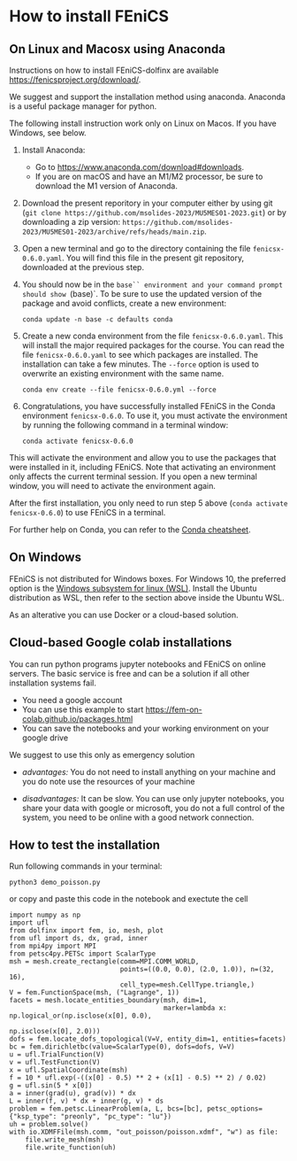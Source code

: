 # How to install FEniCS

## On Linux and Macosx using Anaconda

Instructions on how to install FEniCS-dolfinx are available https://fenicsproject.org/download/.

We suggest and support the installation method using anaconda. Anaconda is a useful package manager for python.

The following install instruction work only on Linux on Macos. If you have Windows, see below.

1. Install Anaconda:
   - Go to https://www.anaconda.com/download#downloads.
   - If you are on macOS and have an M1/M2 processor, be sure to download the M1 version of Anaconda.

2. Download the present reporitory in your computer either by using git (`git clone https://github.com/msolides-2023/MU5MES01-2023.git`) or by downloading a zip version: `https://github.com/msolides-2023/MU5MES01-2023/archive/refs/heads/main.zip`.

2. Open a new terminal and go to the directory containing the file `fenicsx-0.6.0.yaml`. You will find this file in the present git repository, downloaded at the previous step.

3. You should now be in the `base`` environment and your command prompt should show `(base)`. To be sure to use the updated version of the package and avoid conflicts, create a new environment:
    ```
    conda update -n base -c defaults conda
    ```

4. Create a new conda environment from the file `fenicsx-0.6.0.yaml`. This will install the major required packages for the course. You can read the file `fenicsx-0.6.0.yaml` to see which packages are installed. The installation can take a few minutes.
The ``--force`` option is used to overwrite an existing environment with the same name.
    ```
    conda env create --file fenicsx-0.6.0.yml --force
    ```

5. Congratulations, you have successfully installed FEniCS in the Conda environment `fenicsx-0.6.0`. To use it, you must activate the environment by running the following command in a terminal window:

    ```
    conda activate fenicsx-0.6.0
    ``` 

This will activate the environment and allow you to use the packages that were installed in it, including FEniCS. Note that activating an environment only affects the current terminal session. If you open a new terminal window, you will need to activate the environment again.

After the first installation, you only need to run step 5 above (`conda activate fenicsx-0.6.0`) to use FEniCS in a terminal.

For further help on Conda, you can refer to the [Conda cheatsheet](https://docs.conda.io/projects/conda/en/latest/_downloads/843d9e0198f2a193a3484886fa28163c/conda-cheatsheet.pdf).

## On Windows

FEniCS is not distributed for Windows boxes. For Windows 10, the preferred option is the [Windows subsystem for linux (WSL)](https://learn.microsoft.com/en-us/windows/wsl/install).
Install the Ubuntu distribution as WSL, then refer to the section above inside the Ubuntu WSL.

As an alterative you can use Docker or a cloud-based solution.

## Cloud-based  Google colab installations
You can run python programs jupyter notebooks and FEniCS on online servers. The basic service is free and can be a solution if all other installation systems fail.

* You need a google account
* You can use this example to start https://fem-on-colab.github.io/packages.html 
* You can save the notebooks and your working environment on your google drive

We suggest to use this only as emergency solution
* *advantages:* You do not need to install anything on your machine and you do note use the resources of your machine

* *disadvantages:* It can be slow. You can use only jupyter notebooks, you share your data with google or microsoft, you do not a full control of the system, you need to be online with a good network connection.

## How to test the installation

Run following commands in your terminal:

```
python3 demo_poisson.py
```
or copy and paste this code in the notebook and exectute the cell

```
import numpy as np
import ufl
from dolfinx import fem, io, mesh, plot
from ufl import ds, dx, grad, inner
from mpi4py import MPI
from petsc4py.PETSc import ScalarType
msh = mesh.create_rectangle(comm=MPI.COMM_WORLD,
                            points=((0.0, 0.0), (2.0, 1.0)), n=(32, 16),
                            cell_type=mesh.CellType.triangle,)
V = fem.FunctionSpace(msh, ("Lagrange", 1))
facets = mesh.locate_entities_boundary(msh, dim=1,
                                       marker=lambda x: np.logical_or(np.isclose(x[0], 0.0),
                                                                      np.isclose(x[0], 2.0)))
dofs = fem.locate_dofs_topological(V=V, entity_dim=1, entities=facets)
bc = fem.dirichletbc(value=ScalarType(0), dofs=dofs, V=V)
u = ufl.TrialFunction(V)
v = ufl.TestFunction(V)
x = ufl.SpatialCoordinate(msh)
f = 10 * ufl.exp(-((x[0] - 0.5) ** 2 + (x[1] - 0.5) ** 2) / 0.02)
g = ufl.sin(5 * x[0])
a = inner(grad(u), grad(v)) * dx
L = inner(f, v) * dx + inner(g, v) * ds
problem = fem.petsc.LinearProblem(a, L, bcs=[bc], petsc_options={"ksp_type": "preonly", "pc_type": "lu"})
uh = problem.solve()
with io.XDMFFile(msh.comm, "out_poisson/poisson.xdmf", "w") as file:
    file.write_mesh(msh)
    file.write_function(uh)
```

